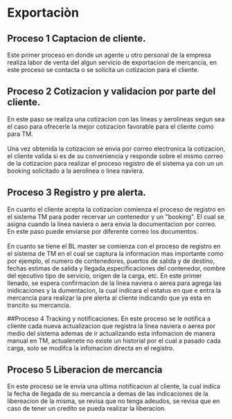 # Exportaciòn

## Proceso 1 Captacion de cliente.
Este primer proceso en donde un agente u otro personal de la empresa realiza labor de venta del algun
servicio de exportacion de mercancia, en este proceso se contacta  o se solicita un cotizacion para el cliente.

## Proceso 2 Cotizacion y validacion por parte del cliente.
En este paso se realiza una cotizacion con las lineas y aerolineas segun sea el caso para ofrecerle la mejor
cotizacion favorable para el cliente como para TM.
<br>
<br>
Una vez obtenida la cotizacion se envia por correo
electronica la cotizacion, el cliente valida si es de su conveniencia y responde sobre el mismo correo de la cotizacion para realizar el proceso registro de el sistema ya con un un booking solicitado a la aerolinea o linea naviera.

## Proceso 3 Registro y pre alerta.
En cuanto el cliente acepta la cotizacion comienza el proceso de registro en el sistema TM para poder recervar
un contenedor y un "booking". El cual se asigna cuando la linea naviera o aera envia la documentacion por correo.
En este paso puede enviarse por diferente correo los documentos.
<br>
<br>
En cuanto se tiene el BL master se comienza con el proceso de registro en el sistema de TM en el cual se captura la informacion mas importante como por ejemplo, el numero de contenedores, puertos de salida y de destino, fechas estimas de salida y llegada,especificaciones del contenedor, nombre del ejecutivo tipo de servicio, origen de la carga, etc. En este primer llenado, se espera confirmacion de la linea naviera o aerea para agrega las inidicaciones y la dumentacion, la cual indicara el estatus en que e entra la mercancia para realizar la pre alerta al cliente indicando que ya esta en trancito su mercancia.

##Proceso 4 Tracking y notificaciones.
En este proceso se le notifica a cliente cada nueva actualizacion  que registra la linea naviera o aerea por medio del sistema ademas de ir actualizando esta infomacion de manera manual en TM, actualenete no existe un historial por el cual a pasado cada carga, solo se modifca la infomacion directa en el registro.

## Proceso 5 Liberacion de mercancia
En este proceso se le envia una ultima notificacion al cliente, la cual indica la fecha de llegada de su mercancia a demas de las indicaciones de la libereacion de la misma, se revisa que no tenga adeudos, se revisa
que en caso de tener un credito se pueda realizar la liberacion.
